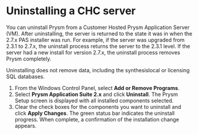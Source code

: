 ﻿---
sidebar_position: 10
---

# Uninstalling a CHC server
You can uninstall Prysm from a Customer Hosted Prysm Application Server (VM). After uninstalling, the server is returned to the state it was in when the 2.7.x PAS installer was run. For example, if the server was upgraded from 2.3.1 to 2.7.x, the uninstall process returns the server to the 2.3.1 level. If the server had a new install for version 2.7.x, the uninstall process removes Prysm completely.

Uninstalling does not remove data, including the synthesislocal or licensing SQL databases.

1. From the Windows Control Panel, select **Add or Remove Programs**.
1. Select **Prysm Application Suite 2.x** and click **Uninstall**.
   The Prysm Setup screen is displayed with all installed components selected.
1. Clear the check boxes for the components you want to uninstall and click **Apply Changes**.
   The green status bar indicates the uninstall progress. When complete, a confirmation of the installation change appears.


